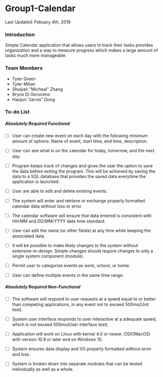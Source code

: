 # Group1-Calendar
Last Updated: Febuary 4th, 2019
### Introduction

Simple Calendar application that allows users to track their tasks provides organization and a way to measure progress which makes a large amount of tasks much more manageable.

### Team Members

- Tyler Green
- Tyler Milian
- Shuijian "Micheal" Zhang
- Bryce Di Geronimo
- Haojun "Jarvis" Dong

### To-do List

##### Absolutely Required Functional

- [ ] User can create new event on each day with the following minimum amount of options: Name of event, start time, end time, description.

- [ ] User can see what is on the calendar for today, tomorrow, and the next day.

- [ ] Program keeps track of changes and gives the user the option to save the data before exiting the program. This will be achieved by saving the data to a SQL database that provides the saved data everytime the application is launched. 

- [ ] User are able to edit and delete existing events.

- [ ] The system will enter and retrieve or exchange properly formatted calendar data without loss or error.

- [ ] The calendar software will ensure that data entered is consistent with HH:MM and DD/MM/YYYY date time standard.

- [ ] User can edit the name (or other fields) at any time while keeping the associated data.

- [ ] It will be possible to make likely changes to the system without extensive re-design. Simple changes should require changes to only a single system component (module).

- [ ] Permit user to categorize events as work, school, or home.

- [ ] User can define multiple events in the same time range.

##### Absolutely Required Non-Functional

- [ ] The software will respond to user requests at a speed equal to or better than competing applications, in any event not to exceed 500ms(Unit test).

  

- [ ] System user interface responds to user interactive at a adequate speed, which is not exceed 500ms(User interface test).

  

- [ ] Application will work on Linux with kernel 4.0 or newer, OSX(MacOS) with version 10.9 or later and on Windows 10.

  

- [ ] System ensures data display and I/O properly formatted without error and loss.

  

- [ ] System is broken down into separate modules that can be tested individually as well as a whole.
